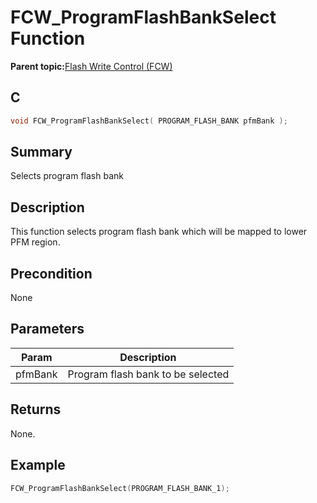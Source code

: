 # FCW\_ProgramFlashBankSelect Function

**Parent topic:**[Flash Write Control \(FCW\)](GUID-90E21DD6-5AB3-4211-8633-884EC95A6246.md)

## C

```c
void FCW_ProgramFlashBankSelect( PROGRAM_FLASH_BANK pfmBank );
```

## Summary

Selects program flash bank

## Description

This function selects program flash bank which will be mapped to lower PFM region.

## Precondition

None

## Parameters

|Param|Description|
|-----|-----------|
|pfmBank|Program flash bank to be selected|

## Returns

None.

## Example

```c
FCW_ProgramFlashBankSelect(PROGRAM_FLASH_BANK_1);
```

